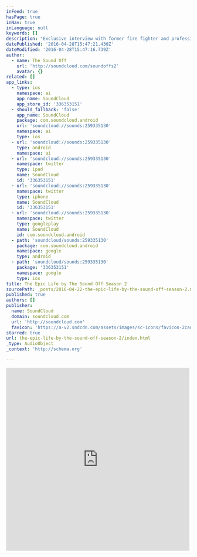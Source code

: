 ```yaml
---
inFeed: true
hasPage: true
inNav: true
inLanguage: null
keywords: []
description: "Exclusive interview with former fire fighter and professional lacrosse player turned entrepreneur Darryl MacDonald. Darryl founded life mentorship program 'The Epic Life Academy'. New Music from Garth Adam, Nile Groove and Ray William Roldan."
datePublished: '2016-04-28T15:47:21.430Z'
dateModified: '2016-04-28T15:47:16.739Z'
author:
  - name: The Sound Off
    url: 'http://soundcloud.com/soundoffs2'
    avatar: {}
related: []
app_links:
  - type: ios
    namespace: ai
    app_name: SoundCloud
    app_store_id: '336353151'
  - should_fallback: 'false'
    app_name: SoundCloud
    package: com.soundcloud.android
    url: 'soundcloud://sounds:259335130'
    namespace: ai
    type: ios
  - url: 'soundcloud://sounds:259335130'
    type: android
    namespace: ai
  - url: 'soundcloud://sounds:259335130'
    namespace: twitter
    type: ipad
    name: SoundCloud
    id: '336353151'
  - url: 'soundcloud://sounds:259335130'
    namespace: twitter
    type: iphone
    name: SoundCloud
    id: '336353151'
  - url: 'soundcloud://sounds:259335130'
    namespace: twitter
    type: googleplay
    name: SoundCloud
    id: com.soundcloud.android
  - path: 'soundcloud/sounds:259335130'
    package: com.soundcloud.android
    namespace: google
    type: android
  - path: 'soundcloud/sounds:259335130'
    package: '336353151'
    namespace: google
    type: ios
title: The Epic Life by The Sound Off Season 2
sourcePath: _posts/2016-04-22-the-epic-life-by-the-sound-off-season-2.md
published: true
authors: []
publisher:
  name: SoundCloud
  domain: soundcloud.com
  url: 'http://soundcloud.com'
  favicon: 'https://a-v2.sndcdn.com/assets/images/sc-icons/favicon-2cadd14b.ico'
starred: true
url: the-epic-life-by-the-sound-off-season-2/index.html
_type: AudioObject
_context: 'http://schema.org'

---
```

<iframe src="https://cdn.embedly.com/widgets/media.html?src=https%3A%2F%2Fw.soundcloud.com%2Fplayer%2F%3Fvisual%3Dtrue%26url%3Dhttp%253A%252F%252Fapi.soundcloud.com%252Ftracks%252F259335130%26show_artwork%3Dtrue&amp;url=https%3A%2F%2Fsoundcloud.com%2Fsoundoffs2%2Fthe-epic-life&amp;image=http%3A%2F%2Fi1.sndcdn.com%2Fartworks-000158404701-ulbap7-t500x500.jpg&amp;key=b7d04c9b404c499eba89ee7072e1c4f7&amp;type=text%2Fhtml&amp;schema=soundcloud" width="500" height="500" scrolling="no" frameborder="0" allowfullscreen="" style=""></iframe>